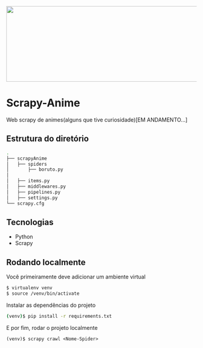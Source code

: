 <p align="center">
  <img src="http://i.imgur.com/wYi2CkD.png" width="700" height="200"/>
</p>

# Scrapy-Anime
Web scrapy de animes(alguns que tive curiosidade)[EM ANDAMENTO...]

## Estrutura do diretório
```sh
.
├── scrapyAnime
│   ├── spiders
│       ├── boruto.py
│    
│   ├── items.py
│   ├── middlewares.py
│   ├── pipelines.py
│   ├── settings.py
└── scrapy.cfg
```


## Tecnologias
- Python
- Scrapy

## Rodando localmente

Você primeiramente deve adicionar um ambiente virtual
```sh
$ virtualenv venv
$ source /venv/bin/activate
```

Instalar as dependências do projeto
```sh
(venv)$ pip install -r requirements.txt
```

E por fim, rodar o projeto localmente
```
(venv)$ scrapy crawl <Nome-Spider>
```
